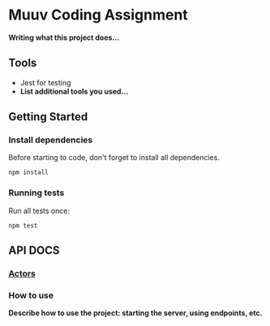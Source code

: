 # Muuv Coding Assignment

**Writing what this project does...**

## Tools

- Jest for testing
- **List additional tools you used...**

## Getting Started

### Install dependencies

Before starting to code, don't forget to install all dependencies.

```shell
npm install
```

### Running tests

Run all tests once:

```shell
npm test
```

## API DOCS

### [Actors](src/api/actors/docs/ACTORS.md)

### How to use

**Describe how to use the project: starting the server, using endpoints, etc.**
